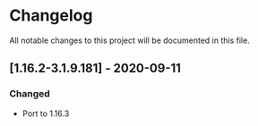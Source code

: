 # Changelog
All notable changes to this project will be documented in this file.

## [1.16.2-3.1.9.181] - 2020-09-11
### Changed
 - Port to 1.16.3